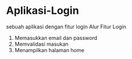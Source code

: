 # Aplikasi-Login
sebuah aplikasi dengan fitur login
Alur Fitur Login
1. Memasukkan email dan password
2. Memvalidasi masukan
3. Menampilkan halaman home
